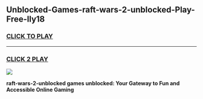 
## Unblocked-Games-raft-wars-2-unblocked-Play-Free-lly18
<h3>
<a href="https://premium76.site?title=raft-wars-2-unblocked&ref=21A">CLICK TO PLAY</a></h3>
<hr>

<h3>
<a href="https://premium76.site?title=raft-wars-2-unblocked&ref=21A">CLICK 2 PLAY</a>
  
</h3>

<a href="https://premium76.site?title=raft-wars-2-unblocked&ref=21A"><img src="https://clearcache.store/games.png"></a>


**raft-wars-2-unblocked games unblocked: Your Gateway to Fun and Accessible Online Gaming**
